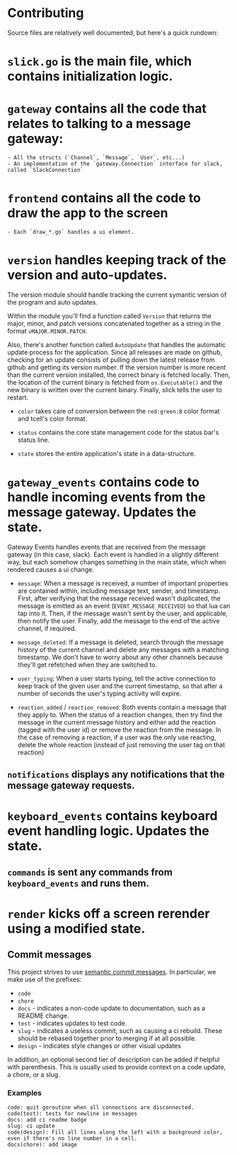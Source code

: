 # Contributing

Source files are relatively well documented, but here's a quick rundown:

# `slick.go` is the main file, which contains initialization logic.

# `gateway` contains all the code that relates to talking to a message gateway:
	- All the structs (`Channel`, `Message`, `User`, etc...)
	- An implementation of the `gateway.Connection` interface for slack, called `SlackConnection`
# `frontend` contains all the code to draw the app to the screen
	- Each `draw_*.go` handles a ui element.

# `version` handles keeping track of the version and auto-updates.

The version module should handle tracking the current symantic version of the program and auto
updates.

Within the module you'll find a function called `Version` that returns the major, minor, and patch
versions concatenated together as a string in the format `vMAJOR.MINOR.PATCH`.

Also, there's another function called `AutoUpdate` that handles the automatic update process for the
application. Since all releases are made on github, checking for an update consists of pulling down
the latest release from github and getting its version number. If the version number is more recent
than the current version installed, the correct binary is fetched locally. Then, the location of the
current binary is fetched from `os.Executable()` and the new binary is written over the current
binary. Finally, slick tells the user to restart.

- `color` takes care of conversion between the `red:green:B` color format and tcell's color format.
- `status` contains the core state management code for the status bar's status line.

- `state` stores the entire application's state in a data-structure.

# `gateway_events` contains code to handle incoming events from the message gateway. Updates the state.

Gateway Events handles events that are received from the message gateway (in this case, slack). Each
event is handled in a slightly different way, but each somehow changes something in the main state,
which when rendered causes a ui change.

- `message`: When a message is received, a number of important properties are contained within,
  including message text, sender, and timestamp. First, after verifying that the message received
  wasn't duplicated, the message is emitted as an event (`EVENT_MESSAGE_RECEIVED`) so that lua can
  tap into it. Then, if the message wasn't sent by the user, and applicable, then notify the user.
  Finally, add the message to the end of the active channel, if required.

- `message_deleted`: If a message is deleted, search through the message history of the current
  channel and delete any messages with a matching timestamp. We don't have to worry about any other
  channels because they'll get refetched when they are switched to.

- `user_typing`: When a user starts typing, tell the active connection to keep track of the given
  user and the current timestamp, so that after a number of seconds the user's typing activity will
  expire.

- `reaction_added` / `reaction_removed`: Both events contain a message that they apply to. When
  the status of a reaction changes, then try find the message in the current message history and
  either add the reaction (tagged with the user id) or remove the reaction from the message. In the
  case of removing a reaction, if a user was the only use reacting, delete the whole reaction
  (instead of just removing the user tag on that reaction)

## `notifications` displays any notifications that the message gateway requests.

# `keyboard_events` contains keyboard event handling logic. Updates the state.

## `commands` is sent any commands from `keyboard_events` and runs them.

# `render` kicks off a screen rerender using a modified state. 

## Commit messages
This project strives to use [semantic commit messages](https://seesparkbox.com/foundry/semantic_commit_messages). In particular, we make use of the prefixes:
- `code`
- `chore`
- `docs` - indicates a non-code update to documentation, such as a README change.
- `test` - indicates updates to test code.
- `slug` - indicates a useless commit, such as causing a ci rebuild. These should be rebased together prior
  to merging if at all possible.
- `design` - indicates style changes or other visual updates

In addition, an optional second tier of description can be added if helpful with parenthesis. This
is usually used to provide context on a code update, a chore, or a slug.

### Examples
```
code: quit goroutine when all connections are disconnected.
code(test): tests for newline in messages
docs: add ci readme badge
slug: ci update
code(design): Fill all lines along the left with a background color, even if there's no line number in a cell.
docs(chore): add image
```
